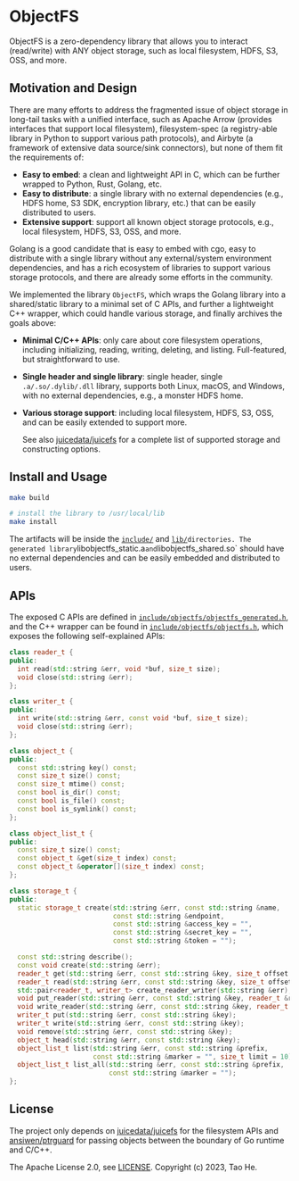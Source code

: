 # ObjectFS

ObjectFS is a zero-dependency library that allows you to interact (read/write) with ANY object storage,
such as local filesystem, HDFS, S3, OSS, and more.

## Motivation and Design

There are many efforts to address the fragmented issue of object storage in long-tail tasks with a unified
interface, such as Apache Arrow (provides interfaces that support local filesystem), filesystem-spec (a
registry-able library in Python to support various path protocols), and Airbyte (a framework of extensive
data source/sink connectors), but none of them fit the requirements of:

- **Easy to embed**: a clean and lightweight API in C, which can be further wrapped to Python, Rust, Golang,
  etc.
- **Easy to distribute**: a single library with no external dependencies (e.g., HDFS home, S3 SDK, encryption
  library, etc.) that can be easily distributed to users.
- **Extensive support**: support all known object storage protocols, e.g., local filesystem, HDFS, S3, OSS,
  and more.

Golang is a good candidate that is easy to embed with cgo, easy to distribute with a single library without
any external/system environment dependencies, and has a rich ecosystem of libraries to support various storage
protocols, and there are already some efforts in the community.

We implemented the library `ObjectFS`, which wraps the Golang library into a shared/static library to a minimal
set of C APIs, and further a lightweight C++ wrapper, which could handle various storage, and finally archives
the goals above:

- **Minimal C/C++ APIs**: only care about core filesystem operations, including initializing, reading, writing,
  deleting, and listing. Full-featured, but straightforward to use.
- **Single header and single library**: single header, single `.a/.so/.dylib/.dll` library, supports both Linux,
  macOS, and Windows, with no external dependencies, e.g., a monster HDFS home.
- **Various storage support**: including local filesystem, HDFS, S3, OSS, and can be easily extended to support
  more.

  See also [juicedata/juicefs][1] for a complete list of supported storage and constructing options.

## Install and Usage

```bash
make build

# install the library to /usr/local/lib
make install
```

The artifacts will be inside the [`include/`](./include/) and [`lib/`](./lib/)` directories. The generated
library `libobjectfs_static.a` and `libobjectfs_shared.so` should have no external dependencies and can be
easily embedded and distributed to users.

## APIs

The exposed C APIs are defined in [`include/objectfs/objectfs_generated.h`](./include/objectfs/objectfs_generated.h),
and the C++ wrapper can be found in [`include/objectfs/objectfs.h`](./include/objectfs/objectfs.h), which
exposes the following self-explained APIs:

```cpp
class reader_t {
public:
  int read(std::string &err, void *buf, size_t size);
  void close(std::string &err);
};

class writer_t {
public:
  int write(std::string &err, const void *buf, size_t size);
  void close(std::string &err);
};

class object_t {
public:
  const std::string key() const;
  const size_t size() const;
  const size_t mtime() const;
  const bool is_dir() const;
  const bool is_file() const;
  const bool is_symlink() const;
};

class object_list_t {
public:
  const size_t size() const;
  const object_t &get(size_t index) const;
  const object_t &operator[](size_t index) const;
};

class storage_t {
public:
  static storage_t create(std::string &err, const std::string &name,
                          const std::string &endpoint,
                          const std::string &access_key = "",
                          const std::string &secret_key = "",
                          const std::string &token = "");

  const std::string describe();
  const void create(std::string &err);
  reader_t get(std::string &err, const std::string &key, size_t offset = 0, size_t limit = -1);
  reader_t read(std::string &err, const std::string &key, size_t offset = 0, size_t limit = -1);
  std::pair<reader_t, writer_t> create_reader_writer(std::string &err);
  void put_reader(std::string &err, const std::string &key, reader_t &reader);
  void write_reader(std::string &err, const std::string &key, reader_t &reader);
  writer_t put(std::string &err, const std::string &key);
  writer_t write(std::string &err, const std::string &key);
  void remove(std::string &err, const std::string &key);
  object_t head(std::string &err, const std::string &key);
  object_list_t list(std::string &err, const std::string &prefix,
                     const std::string &marker = "", size_t limit = 10);
  object_list_t list_all(std::string &err, const std::string &prefix,
                         const std::string &marker = "");
};
```

## License

The project only depends on [juicedata/juicefs][1] for the filesystem APIs and [ansiwen/ptrguard][2]
for passing objects between the boundary of Go runtime and C/C++.

The Apache License 2.0, see [LICENSE](LICENSE). Copyright (c) 2023, Tao He.

[1]: https://github.com/juicedata/juicefs/tree/main/pkg/object
[2]: https://github.com/ansiwen/ptrguard
